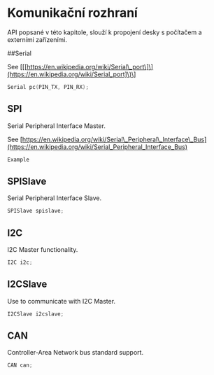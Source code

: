 # Komunikační rozhraní

API popsané v této kapitole, slouží k propojení desky s počítačem a externími zařízeními.

##Serial

See \[\[[https://en.wikipedia.org/wiki/Serial\_port\]\](https://en.wikipedia.org/wiki/Serial_port]\)\]

```cpp
Serial pc(PIN_TX, PIN_RX);
```

## SPI

Serial Peripheral Interface Master.

See [https://en.wikipedia.org/wiki/Serial\_Peripheral\_Interface\_Bus](https://en.wikipedia.org/wiki/Serial_Peripheral_Interface_Bus)

```cpp
Example
```

## SPISlave

Serial Peripheral Interface Slave.

```cpp
SPISlave spislave;
```

## I2C

I2C Master functionality.

```cpp
I2C i2c;
```

## I2CSlave

Use to communicate with I2C Master.

```cpp
I2CSlave i2cslave;
```

## CAN

Controller-Area Network bus standard support.

```cpp
CAN can;
```



